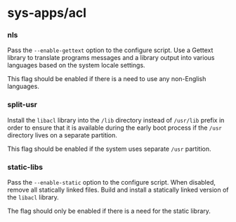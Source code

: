 # sys-apps/acl

### nls
Pass the `--enable-gettext` option to the configure script. Use a Gettext library to translate programs messages and a library output into various languages based on the system locale settings.

This flag should be enabled if there is a need to use any non-English languages.

### split-usr
Install the `libacl` library into the `/lib` directory instead of `/usr/lib` prefix in order to ensure that it is available during the early boot process if the `/usr` directory lives on a separate partition.

This flag should be enabled if the system uses separate `/usr` partition.

### static-libs
Pass the `--enable-static` option to the configure script. When disabled, remove all statically linked files. Build and install a statically linked version of the `libacl` library.

The flag should only be enabled if there is a need for the static library.
